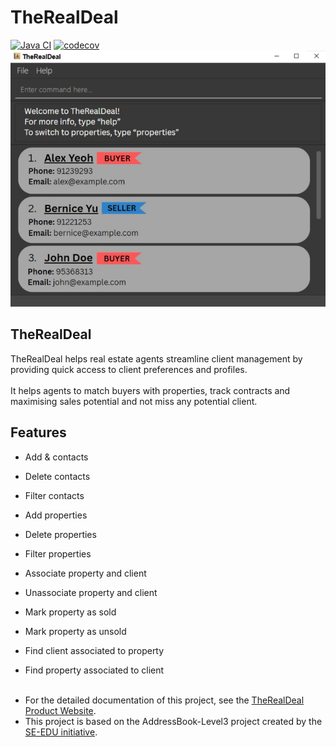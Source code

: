 # TheRealDeal

[![Java CI](https://github.com/AY2526S1-CS2103T-W10-2/tp/actions/workflows/gradle.yml/badge.svg?branch=master)](https://github.com/AY2526S1-CS2103T-W10-2/tp/actions/workflows/gradle.yml)
[![codecov](https://codecov.io/github/AY2526S1-CS2103T-W10-2/tp/graph/badge.svg?token=UUW9ALD7RD)](https://codecov.io/github/AY2526S1-CS2103T-W10-2/tp)
![Ui](docs/images/Ui.png)

## TheRealDeal
TheRealDeal helps real estate agents streamline client management by providing quick access to client preferences and profiles. <br>
<br>
It helps agents to match buyers with properties, track contracts and maximising sales potential and not miss any potential client.

## Features
- Add & contacts
- Delete contacts
- Filter contacts

- Add properties
- Delete properties
- Filter properties

- Associate property and client
- Unassociate property and client
- Mark property as sold
- Mark property as unsold

- Find client associated to property
- Find property associated to client
<br><br>

* For the detailed documentation of this project, see the [TheRealDeal Product Website](https://nus-cs2103-ay2526s1.github.io/tp/).
* This project is based on the AddressBook-Level3 project created by the [SE-EDU initiative](https://se-education.org).
